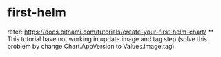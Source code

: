 # first-helm

refer: https://docs.bitnami.com/tutorials/create-your-first-helm-chart/
** This tutorial have not working in update image and tag step  (solve this problem by change Chart.AppVersion to Values.image.tag) 
